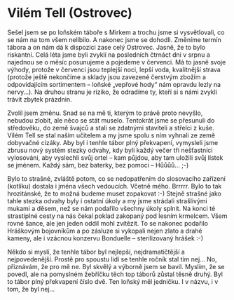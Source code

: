 
# Vilém Tell (Ostrovec)

Sešel jsem se po loňském táboře s Mirkem a trochu jsme si vysvětlovali, co se nám na tom všem nelíbilo. A nakonec jsme se dohodli. Změníme termín tábora a on nám dá k dispozici zase celý Ostrovec. Jasně, že to bylo riskantní. Celá léta jsme byli zvyklí na posledních čtrnáct dní v srpnu a najednou se o měsíc posunujeme a pojedeme v červenci. Má to jasně svoje výhody, protože v červenci jsou teplejší noci, lepší voda, kvalitnější strava (protože ještě nekončíme a sklady jsou zavezené čerstvým zbožím a odpovídajícím sortimentem – loňské „vepřové hody“ nám opravdu lezly na nervy…). Na druhou stranu je riziko, že odradíme ty, kteří si s námi zvykli trávit zbytek prázdnin.

Zvolil jsem změnu. Snad se na mě ti, kterým to právě proto nevyšlo, nebudou zlobit, ale něco se stát muselo. Tentokrát jsme se přesunuli do středověku, do země švajců a stali se zdatnými staviteli a střelci z kuše. Vilém Tell se stal naším učitelem a my jsme spolu s ním vyhnali ze země dobyvačné cizáky. Aby byl i tenhle tábor plný překvapení, vymysleli jsme zbrusu nový systém stezky odvahy, kdy byli každý večer tři nešťastníci vylosováni, aby vyslechli svůj ortel – kam půjdou, aby tam uložili svůj lístek se jménem. Každý sám, bez baterky, bez pomoci – Hůůůů… ;-)

Bylo to strašné, zvláště potom, co se nedopatřením do slosovacího zařízení (kotlíku) dostala i jména všech vedoucích. Včetně mého. Brrrrr. Bylo to tak hrozitánské, že to možná budeme muset zopakovat :-) Stejně strašné jako tahle stezka odvahy byly i ostatní úkoly a my jsme strádali strašlivými mukami a děsem, než se nám podařilo všechny úkoly splnit. Na konci té strastiplné cesty na nás čekal poklad zakopaný pod lesním krmelcem. Všem rovné šance, ale jen jeden oddíl mohl zvítězit. To se nakonec podařilo Hráškovým bojovníkům a po zásluze si vykopali nejen zlato a drahé kameny, ale i vzácnou konzervu Bonduelle – sterilizovaný hrášek :-)

Někdo si myslí, že tenhle tábor byl nejlepší, nejdramatičtější a nejpovedenější. Prostě pro spoustu lidí se tenhle ročník stal tím nej… No, přiznávám, že pro mě ne. Byl skvělý a výborně jsem se bavil. Myslím, že se povedl, ale na pomyslném žebříčku těch top táborů zůstal těsně druhý. Byl to tábor plný překvapení číslo dvě. Ten loňský měl jedničku. I v názvu, i v tom, že byl nej…
